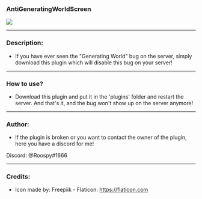 ### AntiGeneratingWorldScreen
<a align="center"><img src="https://i.ibb.co/1rSCLfH/Anti-Generating-World-Screen.jpg"></img></a>

---

### Description:

- If you have ever seen the "Generating World" bug on the server, simply download this plugin which will disable this bug on your server!

---

### How to use?

- Download this plugin and put it in the 'plugins' folder and restart the server. And that's it, and the bug won't show up on the server anymore!

---

### Author:

- If the plugin is broken or you want to contact the owner of the plugin, here you have a discord for me!

Discord: @Roospy#1666

---

### Credits:

- Icon made by: Freepiik - Flaticon: https://flaticon.com
